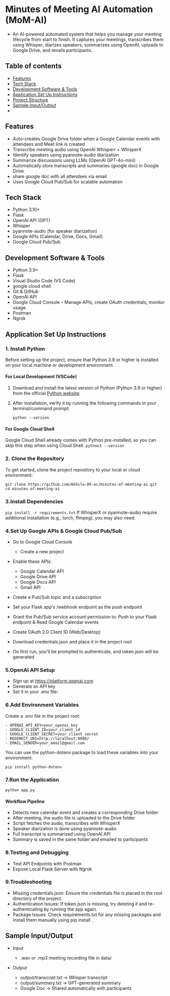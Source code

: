 # Minutes of Meeting AI Automation (MoM-AI)
- An AI-powered automated system that helps you manage your meeting lifecycle from start to finish. It captures your meetings, transcribes them using Whisper, diarizes speakers, summarizes using OpenAI, uploads to Google Drive, and emails participants.
  
## Table of contents

- [Features](#features)
- [Tech Stack](#tech-stack)
- [Development Software & Tools](#development-software--tools)
- [Application Set Up Instructions](#application-set-up-instructions)
- [Project Structure](#project-structure)
- [Sample Input/Output](#sample-inputoutput)
- 
## Features

- Auto-creates Google Drive folder when a Google Calendar events with attendees and Meet link is created
- Transcribe meeting audio using OpenAI Whisperr + WhisperX
- Identify speakers using pyannote-audio diarization
- Summarize discussions using LLMs (OpenAI GPT-4o-mini)
- Automatically store transcripts and summaries (google doc) in Google Drive
- share google doc with all attendees via email
- Uses Google Cloud Pub/Sub for scalable automation

## Tech Stack

- Python 3.10+
- Flask
- OpenAI API (GPT)
- Whisper
- pyannote-audio (for speaker diarization)
- Google APIs (Calendar, Drive, Docs, Gmail)
- Google Cloud Pub/Sub

## Development Software & Tools

- Python 3.9+
- Flask
- Visual Studio Code (VS Code)
- google cloud shell
- Git & GitHub
- OpenAI API
- Google Cloud Console
– Manage APIs, create OAuth credentials, monitor usage.
- Postman
- Ngrok
  
## Application Set Up Instructions

### 1. Install Python

Before setting up the project, ensure that Python 3.9 or higher is installed on your local machine or development environment.

#### For Local Development (VSCode)

1. Download and install the latest version of Python (Python 3.9 or higher) from the official [Python website](https://www.python.org/downloads/).
2. After installation, verify it by running the following commands in your terminal/command prompt:

   ```python --version```

#### For Google Cloud Shell

Google Cloud Shell already comes with Python pre-installed, so you can skip this step when using Cloud Shell.
   ```python3 --version```
   
### 2. Clone the Repository

To get started, clone the project repository to your local or cloud environment:

```
git clone https://github.com/Akhila-89-ac/minutes-of-meeting-ai.git
cd minutes-of-meeting-ai
```

### 3.Install Dependencies

```pip install -r requirements.txt```
If WhisperX or pyannote-audio require additional installation (e.g., torch, ffmpeg), you may also need:

### 4.Set Up Google APIs & Google Cloud Pub/Sub
- Go to Google Cloud Console
  - Create a new project
- Enable these APIs:
  - Google Calendar API
  - Google Drive API
  - Google Docs API
  - Gmail API
- Create a Pub/Sub topic and a subscription
- Set your Flask app's /webhook endpoint as the push endpoint
- Grant the Pub/Sub service account permission to: Push to your Flask endpoint & Read Google Calendar events

- Create OAuth 2.0 Client ID (Web/Desktop)
- Download credentials.json and place it in the project root
- On first run, you'll be prompted to authenticate, and token.json will be generated

### 5.OpenAI API Setup
- Sign up at https://platform.openai.com
- Generate an API key
- Set it in your .env file:

### 6.Add Environment Variables

Create a .env file in the project root:

```
- OPENAI_API_KEY=your_openai_key
- GOOGLE_CLIENT_ID=your_client_id
- GOOGLE_CLIENT_SECRET=your_client_secret
- REDIRECT_URI=http://localhost:8080/
- EMAIL_SENDER=your_email@gmail.com

```
You can use the python-dotenv package to load these variables into your environment:

```pip install python-dotenv```

### 7.Run the Application

```python app.py```

#### Workflow Pipeline

- Detects new calendar event and creates a corresponding Drive folder
- After meeting, the audio file is uploaded to the Drive folder
- Script fetches the audio, transcribes with WhisperX
- Speaker diarization is done using pyannote-audio
- Full transcript is summarized using OpenAI API
- Summary is saved in the same folder and emailed to participants

### 8.Testing and Debugging

- Test API Endpoints with Postman
- Expose Local Flask Server with Ngrok

### 9.Troubleshooting

- Missing credentials.json: Ensure the credentials file is placed in the root directory of the project.
- Authentication Issues: If token.json is missing, try deleting it and re-authenticating by running the app again.
- Package Issues: Check requirements.txt for any missing packages and install them manually using pip install <package-name>.

## Sample Input/Output

- Input
  - .wav or .mp3 meeting recording file in data/

- Output
  - output/transcript.txt → Whisper transcript
  - output/summary.txt → GPT-generated summary
  - Google Doc → Shared automatically with participants




